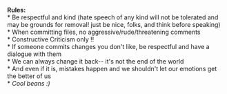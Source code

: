 **Rules:**  
    * Be respectful and kind (hate speech of any kind will not be tolerated and may be grounds for removal! just be nice, folks, and think before speaking)
    * When committing files, no aggressive/rude/threatening comments  
    * Constructive Criticism only !!  
        * If someone commits changes you don't like, be respectful and have a dialogue with them  
        * We can always change it back-- it's not the end of the world  
        * And even if it is, mistakes happen and we shouldn't let our emotions get the better of us  
        * *Cool beans :)* 
        
    
